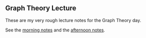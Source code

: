 ## Graph Theory Lecture

These are my very rough lecture notes for the Graph Theory day.

See the [morning notes](morning.md) and the [afternoon notes](afternoon.md).
